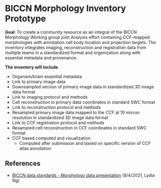 # BICCN Morphology Inventory Prototype

**Goal**: To create a community resource as an integral of the BICCN Morphology Working group joint Analysis effort containing
CCF-mapped morphologies with annotation cell body location and projection targets.
The inventory integrates imaging, reconstruction and registration data from multiple teams in a standardized format and organization
along with essential metadata and provenance.

**The inventory will include**
* Organism/brain essential metadata
* Link to primary image data
* Downsampled version of primary image data in standardized 3D image data format
* Link to imaging protocol and methods
* Cell reconstruction in primary data coordinates in standard SWC format
* Link to reconstruction protocol and methods
* Resampled primary image data mapped to the CCF at 10 micron resolution in standardized 3D image data format
* Link to CCF registration protocol and methods
* Resampled cell reconstruction in CCF coordinates in standard SWC format
* CCF based computed and visualization
  * Computed after submission and based on specific version of CCF atlas annotation
  
 ## References
 * [BICCN data standards - Morphology data presentation](https://docs.google.com/presentation/d/1UkFlv362a7D4Xo26-7LIBSuG5I5Q4cfE/edit?usp=sharing&ouid=117290496276111470013&rtpof=true&sd=true) (8/4/2021, Lydia Ng)
